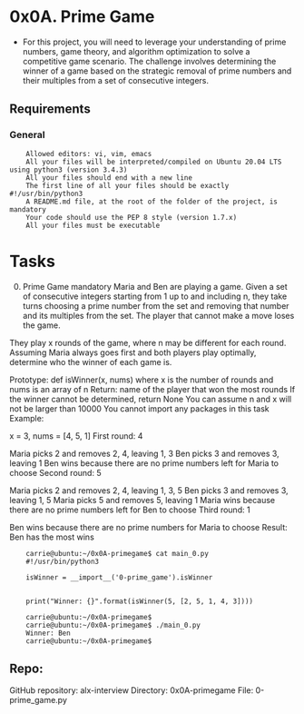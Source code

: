 # 0x0A. Prime Game

- For this project, you will need to leverage your understanding of prime numbers, game theory, and algorithm optimization to solve a competitive game scenario. The challenge involves determining the winner of a game based on the strategic removal of prime numbers and their multiples from a set of consecutive integers.

## Requirements
### General
        Allowed editors: vi, vim, emacs
        All your files will be interpreted/compiled on Ubuntu 20.04 LTS using python3 (version 3.4.3)
        All your files should end with a new line
        The first line of all your files should be exactly #!/usr/bin/python3
        A README.md file, at the root of the folder of the project, is mandatory
        Your code should use the PEP 8 style (version 1.7.x)
        All your files must be executable

# Tasks
0. Prime Game
mandatory
Maria and Ben are playing a game. Given a set of consecutive integers starting from 1 up to and including n, they take turns choosing a prime number from the set and removing that number and its multiples from the set. The player that cannot make a move loses the game.

They play x rounds of the game, where n may be different for each round. Assuming Maria always goes first and both players play optimally, determine who the winner of each game is.

Prototype: def isWinner(x, nums)
where x is the number of rounds and nums is an array of n
Return: name of the player that won the most rounds
If the winner cannot be determined, return None
You can assume n and x will not be larger than 10000
You cannot import any packages in this task
Example:

x = 3, nums = [4, 5, 1]
First round: 4

Maria picks 2 and removes 2, 4, leaving 1, 3
Ben picks 3 and removes 3, leaving 1
Ben wins because there are no prime numbers left for Maria to choose
Second round: 5

Maria picks 2 and removes 2, 4, leaving 1, 3, 5
Ben picks 3 and removes 3, leaving 1, 5
Maria picks 5 and removes 5, leaving 1
Maria wins because there are no prime numbers left for Ben to choose
Third round: 1

Ben wins because there are no prime numbers for Maria to choose
Result: Ben has the most wins

        carrie@ubuntu:~/0x0A-primegame$ cat main_0.py
        #!/usr/bin/python3

        isWinner = __import__('0-prime_game').isWinner


        print("Winner: {}".format(isWinner(5, [2, 5, 1, 4, 3])))

        carrie@ubuntu:~/0x0A-primegame$
        carrie@ubuntu:~/0x0A-primegame$ ./main_0.py
        Winner: Ben
        carrie@ubuntu:~/0x0A-primegame$

## Repo:

GitHub repository: alx-interview
Directory: 0x0A-primegame
File: 0-prime_game.py